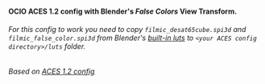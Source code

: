 #### OCIO ACES 1.2 config with Blender's *False Colors* View Transform.

###### For this config to work you need to copy `filmic_desat65cube.spi3d` and `filmic_false_color.spi3d` from Blender's [built-in luts](https://github.com/blender/blender/tree/master/release/datafiles/colormanagement/filmic) to `<your ACES config directory>/luts` folder.

###### Based on [ACES 1.2 config](https://github.com/colour-science/OpenColorIO-Configs/blob/feature/aces-1.2-config/aces_1.2/config.ocio)
